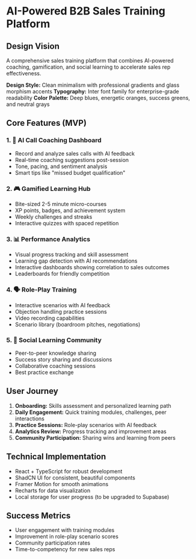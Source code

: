 # AI-Powered B2B Sales Training Platform

## Design Vision
A comprehensive sales training platform that combines AI-powered coaching, gamification, and social learning to accelerate sales rep effectiveness.

**Design Style:** Clean minimalism with professional gradients and glass morphism accents
**Typography:** Inter font family for enterprise-grade readability
**Color Palette:** Deep blues, energetic oranges, success greens, and neutral grays

## Core Features (MVP)

### 1. 🎯 AI Call Coaching Dashboard
- Record and analyze sales calls with AI feedback
- Real-time coaching suggestions post-session
- Tone, pacing, and sentiment analysis
- Smart tips like "missed budget qualification"

### 2. 🎮 Gamified Learning Hub
- Bite-sized 2-5 minute micro-courses
- XP points, badges, and achievement system
- Weekly challenges and streaks
- Interactive quizzes with spaced repetition

### 3. 📊 Performance Analytics
- Visual progress tracking and skill assessment
- Learning gap detection with AI recommendations
- Interactive dashboards showing correlation to sales outcomes
- Leaderboards for friendly competition

### 4. 🗣 Role-Play Training
- Interactive scenarios with AI feedback
- Objection handling practice sessions
- Video recording capabilities
- Scenario library (boardroom pitches, negotiations)

### 5. 🤝 Social Learning Community
- Peer-to-peer knowledge sharing
- Success story sharing and discussions
- Collaborative coaching sessions
- Best practice exchange

## User Journey
1. **Onboarding:** Skills assessment and personalized learning path
2. **Daily Engagement:** Quick training modules, challenges, peer interactions
3. **Practice Sessions:** Role-play scenarios with AI feedback
4. **Analytics Review:** Progress tracking and improvement areas
5. **Community Participation:** Sharing wins and learning from peers

## Technical Implementation
- React + TypeScript for robust development
- ShadCN UI for consistent, beautiful components
- Framer Motion for smooth animations
- Recharts for data visualization
- Local storage for user progress (to be upgraded to Supabase)

## Success Metrics
- User engagement with training modules
- Improvement in role-play scenario scores
- Community participation rates
- Time-to-competency for new sales reps